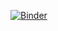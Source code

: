 [![Binder](https://mybinder.org/badge_logo.svg)](https://mybinder.org/v2/gh/python-villon/NSI_de_villele/master)
